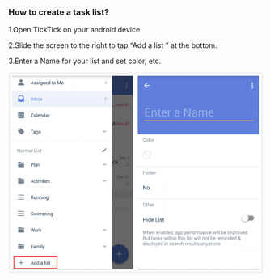 ### How to create a task list?
1.Open TickTick on your android device.

2.Slide the screen to the right to tap “Add a list ” at the bottom.

3.Enter a Name for your list and set color, etc.


![](addlist.jpg)